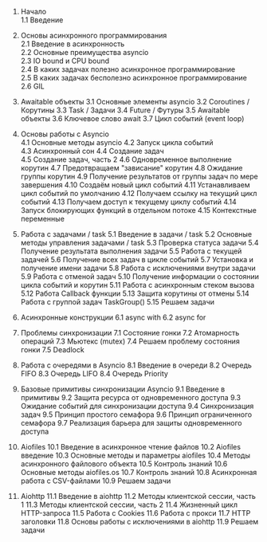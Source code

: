 1. Начало  
	1.1 Введение  
2. Основы асинхронного программирования  
	2.1 Введение в асинхронность  
	2.2 Основные преимущества asyncio  
	2.3 IO bound и CPU bound  
	2.4 В каких задачах полезно асинхронное программирование  
	2.5 В каких задачах бесполезно асинхронное программирование  
	2.6 GIL  

3. Awaitable объекты
	3.1 Основные элементы asyncio
	3.2 Coroutines / Корутины
	3.3 Task / Задачи
	3.4 Future / Футуры
	3.5 Awaitable объекты
	3.6 Ключевое слово await
	3.7 Цикл событий (event loop)

4. Основы работы с Asyncio	
	4.1 Основные методы asyncio
	4.2 Запуск цикла событий	 	 
	4.3 Асинхронный сон
	4.4 Создание задач  
	4.5 Создание задач, часть 2
	4.6 Одновременное выполнение корутин
	4.7 Предотвращаем "зависание" корутин
	4.8 Ожидание группы корутин
	4.9 Получение результатов от группы задач по мере завершения
	4.10 Создаём новый цикл событий
	4.11 Устанавливаем цикл событий по умолчанию
	4.12 Получаем ссылку на текущий цикл событий
	4.13 Получаем доступ к текущему циклу событий
	4.14 Запуск блокирующих функций в отдельном потоке
	4.15 Контекстные переменные
5. Работа с задачами / task
	5.1 Введение в задачи / task
	5.2 Основные методы управления задачами / task
	5.3 Проверка статуса задачи
	5.4 Получение результата выполнения задачи
	5.5 Работа с текущей задачей
	5.6 Получение всех задач в цикле событий
	5.7 Установка и получение имени задачи
	5.8 Работа с исключениями внутри задачи
	5.9 Работа с отменой задач
	5.10 Получение информации о состоянии цикла событий и корутин
	5.11 Работа с асинхронным стеком вызова
	5.12 Работа Сallback функции 
	5.13 Защита корутины от отмены
	5.14 Работа с группой задач TaskGroup()
	5.15 Решаем задачи
6. Асинхронные конструкции
	6.1 async with
	6.2 async for
7. Проблемы синхронизации
	7.1 Состояние гонки
	7.2 Атомарность операций
	7.3 Мьютекс (mutex)
	7.4 Решаем проблему состояния гонки
	7.5 Deadlock
8. Работа с очередями в Asyncio
	8.1 Введение в очереди
	8.2 Очередь FIFO
	8.3 Очередь LIFO
	8.4 Очередь Priority
9. Базовые примитивы синхронизации Asyncio
	9.1 Введение в примитивы
	9.2 Защита ресурса от одновременного доступа
	9.3 Ожидание событий для синхронизации доступа
	9.4 Синхронизация задач
	9.5 Принцип простого семафора
	9.6 Принцип ограниченного семафора
	9.7 Реализация барьера для защиты одновременного доступа
10. Aiofiles
	10.1 Введение в асинхронное чтение файлов
	10.2 Aiofiles введение
	10.3 Основные методы и параметры аiofiles
	10.4 Методы асинхронного файлового объекта
	10.5 Контроль знаний
	10.6 Основные методы аiofiles.os
	10.7 Контроль знаний
	10.8 Асинхронная работа с CSV-файлами
	10.9 Решаем задачи
11. Aiohttp
	11.1 Введение в aiohttp
	11.2 Методы клиентской сессии, часть 1
	11.3 Методы клиентской сессии, часть 2
	11.4 Жизненный цикл HTTP-запроса
	11.5 Работа с Cookies
	11.6 Работа с прокси
	11.7 HTTP заголовки
	11.8 Основы работы с исключениями в aiohttp
	11.9 Решаем задачи